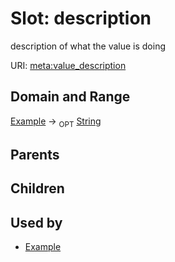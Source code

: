 # Slot: description


description of what the value is doing

URI: [meta:value_description](https://w3id.org/biolink/biolinkml/meta/value_description)
## Domain and Range

[Example](Example.md) ->  <sub>OPT</sub> [String](String.md)
## Parents

## Children

## Used by

 * [Example](Example.md)
